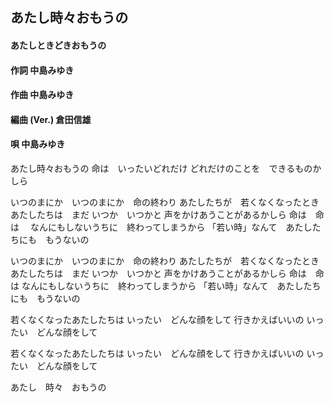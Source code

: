 ## あたし時々おもうの
#### あたしときどきおもうの

#### 作詞  中島みゆき
#### 作曲  中島みゆき
#### 編曲 (Ver.)  倉田信雄
#### 唄    中島みゆき


あたし時々おもうの
命は　いったいどれだけ
どれだけのことを　できるものかしら

いつのまにか　いつのまにか　命の終わり
あたしたちが　若くなくなったとき
あたしたちは　まだ
いつか　いつかと
声をかけあうことがあるかしら
命は　命は　
なんにもしないうちに　終わってしまうから
「若い時」なんて　あたしたちにも　もうないの

いつのまにか　いつのまにか　命の終わり
あたしたちが　若くなくなったとき
あたしたちは　まだ
いつか　いつかと
声をかけあうことがあるかしら
命は　命は
なんにもしないうちに　終わってしまうから
「若い時」なんて　あたしたちにも　もうないの

若くなくなったあたしたちは
いったい　どんな顔をして
行きかえばいいの
いったい　どんな顔をして

若くなくなったあたしたちは
いったい　どんな顔をして
行きかえばいいの
いったい　どんな顔をして

あたし　時々　おもうの
